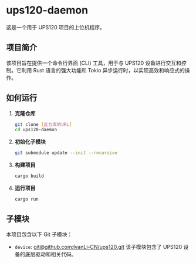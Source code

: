 # ups120-daemon

这是一个用于 UPS120 项目的上位机程序。

## 项目简介
该项目旨在提供一个命令行界面 (CLI) 工具，用于与 UPS120 设备进行交互和控制。它利用 Rust 语言的强大功能和 Tokio 异步运行时，以实现高效和响应式的操作。

## 如何运行

1.  **克隆仓库**
    ```bash
    git clone [此仓库的URL]
    cd ups120-daemon
    ```
2.  **初始化子模块**
    ```bash
    git submodule update --init --recursive
    ```
3.  **构建项目**
    ```bash
    cargo build
    ```
4.  **运行项目**
    ```bash
    cargo run
    ```

## 子模块
本项目包含以下 Git 子模块：

*   `device`: [git@github.com:IvanLi-CN/ups120.git](git@github.com:IvanLi-CN/ups120.git)
    该子模块包含了 UPS120 设备的底层驱动和相关代码。
